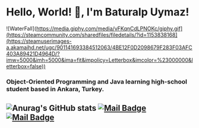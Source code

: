 # Hello, World! 👋, I'm **Baturalp Uymaz**!

![WaterFall](https://media.giphy.com/media/vFKqnCdLPNOKc/giphy.gif](https://steamcommunity.com/sharedfiles/filedetails/?id=1153838168](https://steamuserimages-a.akamaihd.net/ugc/901141693384512063/4BE12F0D2098679F283F03AFC403A89421D4964D/?imw=5000&imh=5000&ima=fit&impolicy=Letterbox&imcolor=%23000000&letterbox=false))

### Object-Oriented Programming and Java learning high-school student based in Ankara, Turkey.

![Anurag's GitHub stats](https://github-readme-stats.vercel.app/api?username=baturalpuymaz&show_icons=true&theme=radical)
[![Mail Badge](https://img.shields.io/badge/-baturalp@uymaz.net-black?style=for-the-badge&logo=gmail)](mailto:baturalpuymaz.net)
[![Mail Badge](https://img.shields.io/badge/-baturalpuymaz@aol.com-black?style=for-the-badge&logo=gmail)](mailto:baturalpuymaz@aol.com)
---
